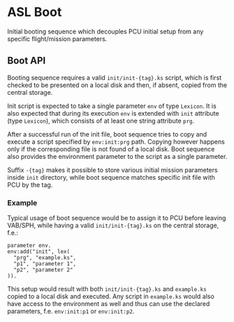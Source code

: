 # ASL Boot
Initial booting sequence which decouples PCU initial setup from any specific flight/mission parameters.

## Boot API
Booting sequence requires a valid ```init/init-{tag}.ks``` script,
which is first checked to be presented on a local disk and then, if absent, copied from the central storage.

Init script is expected to take a single parameter ```env``` of type ```Lexicon```.
It is also expected that during its execution ```env``` is extended with ```init``` attribute (type ```Lexicon```),
which consists of at least one string attribute ```prg```.

After a successful run of the init file, boot sequence tries to copy and execute a script specified by ```env:init:prg``` path.
Copying however happens only if the corresponding file is not found of a local disk.
Boot sequence also provides the environment parameter to the script as a single parameter.

Suffix ```-{tag}``` makes it possible to store various initial mission parameters inside ```init``` directory,
while boot sequence matches specific init file with PCU by the tag.

### Example
Typical usage of boot sequence would be to assign it to PCU before leaving VAB/SPH,
while having a valid ```init/init-{tag}.ks``` on the central storage, f.e.:
```
parameter env.
env:add("init", lex(
  "prg", "example.ks",
  "p1", "parameter 1",
  "p2", "parameter 2"
)).
```
This setup would result with both ```init/init-{tag}.ks``` and ```example.ks``` copied to a local disk and executed.
Any script in ```example.ks``` would also have access to the environment as well
and thus can use the declared parameters, f.e. ```env:init:p1``` or ```env:init:p2```.
